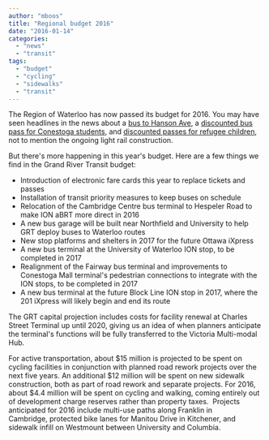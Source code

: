 ```yaml
---
author: "mboos"
title: "Regional budget 2016"
date: "2016-01-14"
categories: 
  - "news"
  - "transit"
tags: 
  - "budget"
  - "cycling"
  - "sidewalks"
  - "transit"
---
```


The Region of Waterloo has now passed its budget for 2016. You may have seen headlines in the news about a [bus to Hanson Ave](https://www.therecord.com/news-story/6209392-transit-a-hot-item-in-2016-waterloo-region-budget-discussions/), a [discounted bus pass for Conestoga students](https://www.therecord.com/news-story/6209392-transit-a-hot-item-in-2016-waterloo-region-budget-discussions/), and [discounted passes for refugee children](https://www.therecord.com/news-story/6229523-discount-bus-passes-for-refugee-children-approved-by-waterloo-region-council/), not to mention the ongoing light rail construction.

But there's more happening in this year's budget. Here are a few things we find in the Grand River Transit budget:

- Introduction of electronic fare cards this year to replace tickets and passes
- Installation of transit priority measures to keep buses on schedule
- Relocation of the Cambridge Centre bus terminal to Hespeler Road to make ION aBRT more direct in 2016
- A new bus garage will be built near Northfield and University to help GRT deploy buses to Waterloo routes
- New stop platforms and shelters in 2017 for the future Ottawa iXpress
- A new bus terminal at the University of Waterloo ION stop, to be completed in 2017
- Realignment of the Fairway bus terminal and improvements to Conestoga Mall terminal's pedestrian connections to integrate with the ION stops, to be completed in 2017
- A new bus terminal at the future Block Line ION stop in 2017, where the 201 iXpress will likely begin and end its route

The GRT capital projection includes costs for facility renewal at Charles Street Terminal up until 2020, giving us an idea of when planners anticipate the terminal's functions will be fully transferred to the Victoria Multi-modal Hub.

For active transportation, about $15 million is projected to be spent on cycling facilities in conjunction with planned road rework projects over the next five years. An additional $12 million will be spent on new sidewalk construction, both as part of road rework and separate projects. For 2016, about $4.4 million will be spent on cycling and walking, coming entirely out of development charge reserves rather than property taxes.  Projects anticipated for 2016 include multi-use paths along Franklin in Cambridge, protected bike lanes for Manitou Drive in Kitchener, and sidewalk infill on Westmount between University and Columbia.
